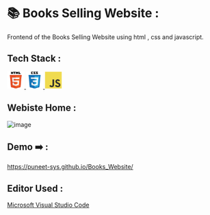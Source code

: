 # :books: Books Selling Website :

Frontend of the Books Selling Website using html , css and javascript.

## Tech Stack :

<p align="left">  
<a href="https://www.w3schools.com/html/" target="_blank" rel="noreferrer">
<img src="https://raw.githubusercontent.com/devicons/devicon/master/icons/html5/html5-original-wordmark.svg" alt="html5" width="40" height="40"/> </a> 
<a href="https://www.w3schools.com/css/" target="_blank" rel="noreferrer"> 
<img src="https://raw.githubusercontent.com/devicons/devicon/master/icons/css3/css3-original-wordmark.svg" alt="css3" width="40" height="40"/> </a>  
<a href="https://www.w3schools.com/js/" target="_blank" rel="noreferrer">
<img src="https://raw.githubusercontent.com/devicons/devicon/master/icons/javascript/javascript-original.svg" alt="javascript" width="40" height="40"/> </a> </p>

## Webiste Home :

![image](https://user-images.githubusercontent.com/86190033/168530497-0dd309ae-e57e-4c15-a892-9a8c7d26bcd1.png)

## Demo :arrow_right: :

https://puneet-sys.github.io/Books_Website/


## Editor Used :

<a href="https://visualstudio.microsoft.com/" target="_blank" rel="noreferrer"> Microsoft Visual Studio Code </a> 
